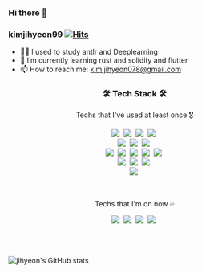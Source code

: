 ### Hi there 👋

### kimjihyeon99  [![Hits](https://hits.seeyoufarm.com/api/count/incr/badge.svg?url=https%3A%2F%2Fgithub.com%2Fkimjihyeon99&count_bg=%23B79AD7&title_bg=%23555555&icon=&icon_color=%23E7E7E7&title=hits&edge_flat=false)](https://hits.seeyoufarm.com)


<!--
**kimjihyeon99/kimjihyeon99** is a ✨ _special_ ✨ repository because its `README.md` (this file) appears on your GitHub profile.

Here are some ideas to get you started:

- 🔭 I’m currently working on ...
- 🌱 I’m currently learning blockchain and Deeplearning
- 👯 I’m looking to collaborate on ...
- 🤔 I’m looking for help with ...
- 💬 Ask me about ...

- 😄 Pronouns: ...
- ⚡ Fun fact: ...
-->

- 🙋‍♀️ I used to study antlr and Deeplearning
- 📖 I’m currently learning rust and solidity and flutter
- 📫 How to reach me: kim.jihyeon078@gmail.com

<h3 align="center">🛠 Tech Stack 🛠</h3>

<p align="center"> Techs that I've used at least once 🎖 </p>

<p align="center">
  <img src="https://img.shields.io/badge/C++-00599C?style=flat-round&logo=C%2B%2B&logoColor=white"/></a>&nbsp 
  <img src="https://img.shields.io/badge/Java-007396?style=flat-round&logo=Java&logoColor=white"/></a>&nbsp 
  <img src="https://img.shields.io/badge/Python-3766AB?style=flat-round&logo=Python&logoColor=white"/></a>&nbsp 
  <img src="https://img.shields.io/badge/Javascript-ffb13b?style=flat-round&logo=javascript&logoColor=white"/></a>&nbsp 
  <br>
  <img src="https://img.shields.io/badge/Android-3DDC84?style=flat-round&logo=Android&logoColor=white"/></a>&nbsp 
  <img src="https://img.shields.io/badge/Flutter-39477F?style=flat-round&logo=Flutter&logoColor=white"/></a>&nbsp 
  <img src="https://img.shields.io/badge/React-61DAFB?style=flat-round&logo=React&logoColor=white"/></a>&nbsp 
  <br>
  <img src="https://img.shields.io/badge/HTML5-E34F26?style=flat-round&logo=HTML5&logoColor=white"/></a>&nbsp 
  <img src="https://img.shields.io/badge/CSS3-1572B6?style=flat-round&logo=CSS3&logoColor=white"/></a>&nbsp 
  <img src="https://img.shields.io/badge/JavaScript-F0DB4F?style=flat-round&logo=JAVASCRIPT&logoColor=white"/></a>&nbsp 
  <img src="https://img.shields.io/badge/Jekyll-CC0000?style=flat-round&logo=Jekyll&logoColor=white"/></a>&nbsp 
  <img src="https://img.shields.io/badge/Node.js-339933?style=flat-round&logo=Node.js&logoColor=white"/></a>&nbsp 
  <br>
  <img src="https://img.shields.io/badge/Mysql-E6B91E?style=flat-round&logo=MySql&logoColor=white"/></a>&nbsp 
  <img src="https://img.shields.io/badge/MongoDB-47A248?style=flat-round&logo=MongoDB&logoColor=white"/></a>&nbsp 
  <img src="https://img.shields.io/badge/Sqlite-333333?style=flat-round&logo=Sqlite&logoColor=white"/></a>&nbsp 
  <br>
  <img src="https://img.shields.io/badge/figma-F24E1E?style=flat-round&logo=figma&logoColor=white"/></a>&nbsp 
</p>
</br>
<p align="center"> Techs that I'm on now 💦</p>
  <p align="center">
     <img src="https://img.shields.io/badge/Tensorflow-232F3E?style=flat-round&logo=Tensorflow&logoColor=white"/></a>&nbsp 
     <img src="https://img.shields.io/badge/Keras-CD0000?style=flat-round&logo=Keras&logoColor=white"/></a>&nbsp 
     <img src="https://img.shields.io/badge/Solidity-6DB33F?style=flat-round&logo=Solidity&logoColor=white"/></a>&nbsp 
     <img src="https://img.shields.io/badge/Rust-B7410E?style=flat-round&logo=Rust&logoColor=white"/></a>&nbsp 
  </p>
</br>
</br>

![jihyeon's GitHub stats](https://github-readme-stats.vercel.app/api?username=kimjihyeon99&show_icons=true&theme=buefy)

